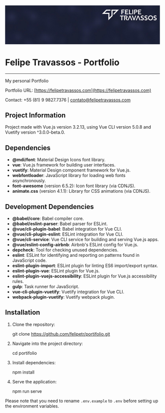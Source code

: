 ![Screenshot](https://github.com/felipetr/portfolio/blob/main/src/assets/images/cover.jpg?raw=true)

Felipe Travassos - Portfolio
============================

* * *

My personal Portfolio

Portfolio URL: [https://felipetravassos.com](https://felipetravassos.com)

Contact: +55 (81) 9 9827.7376 | contato@felipetravassos.com

Project Information
-------------------

Project made with Vue.js version 3.2.13, using Vue CLI version 5.0.8 and Vuetify version ^3.0.0-beta.0.

Dependencies
------------

*   **@mdi/font**: Material Design Icons font library.
*   **vue**: Vue.js framework for building user interfaces.
*   **vuetify**: Material Design component framework for Vue.js.
*   **webfontloader**: JavaScript library for loading web fonts asynchronously.
*   **font-awesome** (version 6.5.2): Icon font library (via CDNJS).
*   **animate.css** (version 4.1.1): Library for CSS animations (via CDNJS).

Development Dependencies
------------------------

*   **@babel/core**: Babel compiler core.
*   **@babel/eslint-parser**: Babel parser for ESLint.
*   **@vue/cli-plugin-babel**: Babel integration for Vue CLI.
*   **@vue/cli-plugin-eslint**: ESLint integration for Vue CLI.
*   **@vue/cli-service**: Vue CLI service for building and serving Vue.js apps.
*   **@vue/eslint-config-airbnb**: Airbnb's ESLint config for Vue.js.
*   **depcheck**: Tool for checking unused dependencies.
*   **eslint**: ESLint for identifying and reporting on patterns found in JavaScript code.
*   **eslint-plugin-import**: ESLint plugin for linting ES6 import/export syntax.
*   **eslint-plugin-vue**: ESLint plugin for Vue.js.
*   **eslint-plugin-vuejs-accessibility**: ESLint plugin for Vue.js accessibility rules.
*   **gulp**: Task runner for JavaScript.
*   **vue-cli-plugin-vuetify**: Vuetify integration for Vue CLI.
*   **webpack-plugin-vuetify**: Vuetify webpack plugin.

Installation
------------

1.  Clone the repository:

    git clone https://github.com/felipetr/portifolio.git

2.  Navigate into the project directory:

    cd portifolio

3.  Install dependencies:

    npm install

4.  Serve the application:

    npm run serve

Please note that you need to rename `.env.example` to `.env` before setting up the environment variables.
